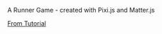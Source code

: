 A Runner Game - created with Pixi.js and Matter.js

[From Tutorial](https://www.youtube.com/watch?v=oZInrjsClPg)
